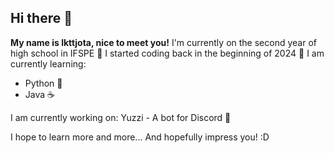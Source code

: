 ## Hi there 👋
**My name is lkttjota, nice to meet you!**
I'm currently on the second year of high school in IFSPE 🏫
I started coding back in the beginning of 2024 📅
I am currently learning:
- Python 🐍
- Java ☕

I am currently working on: Yuzzi - A bot for Discord 🤖

I hope to learn more and more... And hopefully impress you! :D
